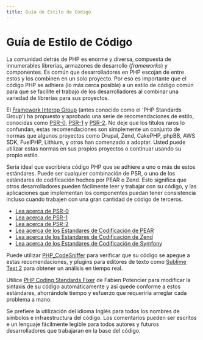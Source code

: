 ```yaml
---
title: Guía de Estilo de Código
---
```


# Guía de Estilo de Código

La comunidad detrás de PHP es enorme y diversa, compuesta de innumerables librerías, armazones de desarrollo (*frameworks*) y componentes. Es común que desarrolladores en PHP escojan de entre estos  y los combinen en un solo proyecto. Por eso es importante que el código PHP se adhiera (lo más cerca posible) a un estilo de código común para que se facilite el trabajo de los desarrolladores al combinar una variedad de librerías para sus proyectos.

El [Framework Interop Group][fig] (antes conocido como el 'PHP Standards Group') ha propuesto y aprobado una serie de recomendaciones de estilo, conocidas como [PSR-0][psr0], [PSR-1][psr1] y [PSR-2][psr2]. No deje que los títulos raros lo confundan, estas recomendaciones son simplemente un conjunto de normas que algunos proyectos como Drupal, Zend, CakePHP, phpBB, AWS SDK, FuelPHP, Lithium, y otros han comenzado a adoptar. Usted puede utilizar estas normas en sus propios proyectos o continuar usando su propio estilo.

Sería ideal que escribiera código PHP que se adhiere a uno o más de estos estándares. Puede ser cualquier combinación de PSR, o uno de los estándares de codificación hechos por PEAR o Zend. Esto significa que otros desarrolladores pueden fácilmente leer y trabajar con su código, y las aplicaciones que implementan los componentes puedan tener consistencia incluso cuando trabajen con una gran cantidad de código de terceros.

* [Lea acerca de PSR-0][psr0]
* [Lea acerca de PSR-1][psr1]
* [Lea acerca de PSR-2][psr2]
* [Lea acerca de los Estandares de Codificación de PEAR][pear-cs]
* [Lea acerca de los Estandares de Codificación de Zend][zend-cs]
* [Lea acerca de los Estandares de Codificación de Symfony][symfony-cs]

Puede utilizar [PHP_CodeSniffer][phpcs] para verificar que su código se apegue a estas recomendaciones, y plugins para editores de texto como [Sublime Text 2][st-cs] para obtener un análisis en tiempo real.

Utilice [PHP Coding Standards Fixer][phpcsfixer] de Fabien Potencier para modificar la sintaxis de su código automáticamente y así quede conforme a estos estándares, ahorrándole tiempo y esfuerzo que requeriría arreglar cada problema a mano.

Se prefiere la utilización del idioma Inglés para todos los nombres de símbolos e infraestructura del código. Los comentarios pueden ser escritos e un lenguaje fácilmente legible para todos autores y futuros desarrolladores que trabajaran en la base del código.

[fig]: http://www.php-fig.org/
[psr0]: https://github.com/php-fig/fig-standards/blob/master/accepted/PSR-0.md
[psr1]: https://github.com/php-fig/fig-standards/blob/master/accepted/PSR-1-basic-coding-standard.md
[psr2]: https://github.com/php-fig/fig-standards/blob/master/accepted/PSR-2-coding-style-guide.md
[pear-cs]: http://pear.php.net/manual/en/standards.php
[zend-cs]: http://framework.zend.com/wiki/display/ZFDEV2/Coding+Standards
[symfony-cs]: http://symfony.com/doc/current/contributing/code/standards.html
[phpcs]: http://pear.php.net/package/PHP_CodeSniffer/
[st-cs]: https://github.com/benmatselby/sublime-phpcs
[phpcsfixer]: http://cs.sensiolabs.org/
